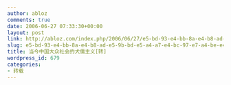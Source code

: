 ```yaml
---
author: abloz
comments: true
date: 2006-06-27 07:33:30+00:00
layout: post
link: http://abloz.com/index.php/2006/06/27/e5-bd-93-e4-bb-8a-e4-b8-ad-e5-9b-bd-e5-a4-a7-e4-bc-97-e7-a4-be-e4-bc-9a-e7-9a-84-e7-8a-ac-e5-84-92-e4-b8-bb-e4-b9-89-e8-bd-ac/
slug: e5-bd-93-e4-bb-8a-e4-b8-ad-e5-9b-bd-e5-a4-a7-e4-bc-97-e7-a4-be-e4-bc-9a-e7-9a-84-e7-8a-ac-e5-84-92-e4-b8-bb-e4-b9-89-e8-bd-ac
title: 当今中国大众社会的犬儒主义[转]
wordpress_id: 679
categories:
- 转载
---
```



